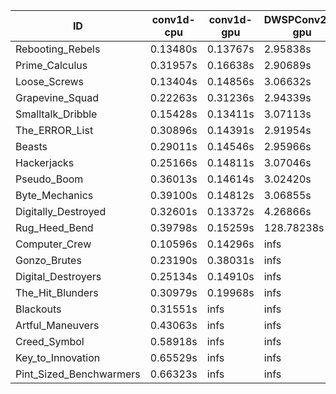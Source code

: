 |ID|conv1d-cpu|conv1d-gpu|DWSPConv2D-gpu|gemm-gpu|avg|
|-|-|-|-|-|-|
|Rebooting_Rebels|0.13480s|0.13767s|2.95838s|1.73269s|1.24088s|
|Prime_Calculus|0.31957s|0.16638s|2.90689s|1.73402s|1.28171s|
|Loose_Screws|0.13404s|0.14856s|3.06632s|1.82032s|1.29231s|
|Grapevine_Squad|0.22263s|0.31236s|2.94339s|1.78388s|1.31556s|
|Smalltalk_Dribble|0.15428s|0.13411s|3.07113s|1.94135s|1.32522s|
|The_ERROR_List|0.30896s|0.14391s|2.91954s|1.94006s|1.32812s|
|Beasts|0.29011s|0.14546s|2.95966s|1.95209s|1.33683s|
|Hackerjacks|0.25166s|0.14811s|3.07046s|1.93815s|1.35209s|
|Pseudo_Boom|0.36013s|0.14614s|3.02420s|1.96288s|1.37334s|
|Byte_Mechanics|0.39100s|0.14812s|3.06855s|1.94618s|1.38846s|
|Digitally_Destroyed|0.32601s|0.13372s|4.26866s|2.62271s|1.83778s|
|Rug_Heed_Bend|0.39798s|0.15259s|128.78238s|4.40955s|33.43562s|
|Computer_Crew|0.10596s|0.14296s|infs|4.48087s|infs|
|Gonzo_Brutes|0.23190s|0.38031s|infs|4.41539s|infs|
|Digital_Destroyers|0.25134s|0.14910s|infs|1.93258s|infs|
|The_Hit_Blunders|0.30979s|0.19968s|infs|1.95685s|infs|
|Blackouts|0.31551s|infs|infs|1.79138s|infs|
|Artful_Maneuvers|0.43063s|infs|infs|4.48157s|infs|
|Creed_Symbol|0.58918s|infs|infs|4.49280s|infs|
|Key_to_Innovation|0.65529s|infs|infs|4.46864s|infs|
|Pint_Sized_Benchwarmers|0.66323s|infs|infs|4.48435s|infs|

